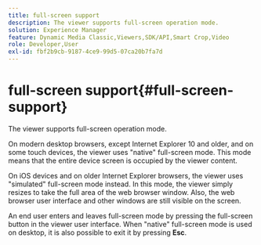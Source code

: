 ```yaml
---
title: full-screen support
description: The viewer supports full-screen operation mode.
solution: Experience Manager
feature: Dynamic Media Classic,Viewers,SDK/API,Smart Crop,Video
role: Developer,User
exl-id: fbf2b9cb-9187-4ce9-99d5-07ca20b7fa7d
---
```

# full-screen support{#full-screen-support}

The viewer supports full-screen operation mode.

On modern desktop browsers, except Internet Explorer 10 and older, and on some touch devices, the viewer uses "native" full-screen mode. This mode means that the entire device screen is occupied by the viewer content.

On iOS devices and on older Internet Explorer browsers, the viewer uses "simulated" full-screen mode instead. In this mode, the viewer simply resizes to take the full area of the web browser window. Also, the web browser user interface and other windows are still visible on the screen.

An end user enters and leaves full-screen mode by pressing the full-screen button in the viewer user interface. When "native" full-screen mode is used on desktop, it is also possible to exit it by pressing **Esc**.
